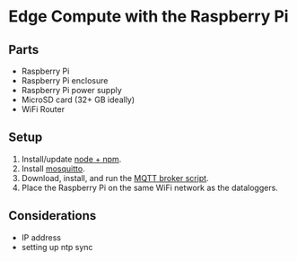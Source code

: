 # Edge Compute with the Raspberry Pi

## Parts
- Raspberry Pi
- Raspberry Pi enclosure
- Raspberry Pi power supply
- MicroSD card (32+ GB ideally)
- WiFi Router

## Setup
1. Install/update [node + npm](https://thisdavej.com/upgrading-to-more-recent-versions-of-node-js-on-the-raspberry-pi/).
2. Install [mosquitto](https://randomnerdtutorials.com/how-to-install-mosquitto-broker-on-raspberry-pi/).
3. Download, install, and run the [MQTT broker script](/mqtt_nodejs).
4. Place the Raspberry Pi on the same WiFi network as the dataloggers.

## Considerations
- IP address
- setting up ntp sync
